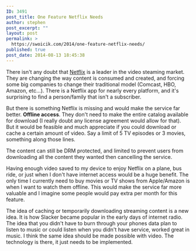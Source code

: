 ```yaml
---
ID: 3491
post_title: One Feature Netflix Needs
author: stephen
post_excerpt: ""
layout: post
permalink: >
  https://swoicik.com/2014/one-feature-netflix-needs/
published: true
post_date: 2014-08-13 18:45:38
---
```

There isn't any doubt that <a title="Netflix" href="http://netflix.com" target="_blank">Netflix</a> is a leader in the video steaming market. They are changing the way content is consumed and created, and forcing some big companies to change their traditional model (Comcast, HBO, Amazon, etc...). There is a Netflix app for nearly every platform, and it's surprising to find a person/family that isn't a subscriber.

<!--more-->But there is something Netflix is missing and would make the service far better. <strong>Offline access</strong>. They don't need to make the entire catalog available for download (I really doubt any license agreement would allow for that). But it would be feasible and much appreciate if you could download or cache a certain amount of video. Say a limit of 5 TV episodes or 3 movies, something along those lines.

The content can still be DRM protected, and limited to prevent users from downloading all the content they wanted then cancelling the service.

Having enough video saved to my device to enjoy Netflix on a plane, bus ride, or just when I don't have internet access would be a huge benefit. The only time I currently need to buy movies or TV shows from Apple/Amazon is when I want to watch them offline. This would make the service far more valuable and I imagine some people would pay extra per month for this feature.

The idea of caching or temporarily downloading streaming content is a new idea. It is how Slacker became popular in the early days of internet radio. The idea that you didn't have to burn through your phones data plan to listen to music or could listen when you didn't have service, worked great in music. I think the same idea should be made possible with video. The technology is there, it just needs to be implemented.
